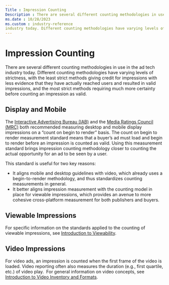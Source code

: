 ```yaml
---
Title : Impression Counting
Description : There are several different counting methodologies in use in the ad tech
ms.date : 10/28/2023
ms.custom : industry-reference
industry today. Different counting methodologies have varying levels of
---
```



# Impression Counting



There are several different counting methodologies in use in the ad tech
industry today. Different counting methodologies have varying levels of
strictness, with the least strict methods giving credit for impressions
with less evidence that they have actually reached users and resulted in
valid impressions, and the most strict methods requiring much more
certainty before counting an impression as valid.



## Display and Mobile

The
<a href="https://www.iab.com/" class="xref" target="_blank">Interactive
Advertising Bureau (IAB)</a> and the
<a href="http://mediaratingcouncil.org/" class="xref"
target="_blank">Media Ratings Council (MRC)</a> both recommended
measuring desktop and mobile display impressions on a “count on begin to
render” basis. The count on begin to render measurement standard means
that a buyer’s ad must load and begin to render before an impression is
counted as valid. Using this measurement standard brings impression
counting methodology closer to counting the actual opportunity for an ad
to be seen by a user.



This standard is useful for two key reasons:

- It aligns mobile and desktop guidelines with video, which already uses
  a begin-to-render methodology, and thus standardizes counting
  measurements in general.
- It better aligns impression measurement with the counting model in
  place for viewable impressions, which provides an avenue to more
  cohesive cross-platform measurement for both publishers and buyers. 







## Viewable Impressions

For specific information on the standards applied to the counting of
viewable impressions, see
<a href="introduction-to-viewability.md" class="xref">Introduction to
Viewability</a>.





## Video Impressions

For video ads, an impression is counted when the first frame of the
video is loaded. Video reporting often also measures the duration (e.g.,
first quartile, etc.) of video play.  For general information on video
concepts, see <a href="introduction-to-video-inventory-and-formats.md"
class="xref">Introduction to Video Inventory and Formats</a>.






